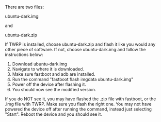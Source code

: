 There are two files:

ubuntu-dark.img

and

ubuntu-dark.zip

If TWRP is installed, choose ubuntu-dark.zip and flash it like you would any other piece of software.
If not, choose ubuntu-dark.img and follow the instructions below:
1. Download ubuntu-dark.img
2. Navigate to where it is downloaded.
3. Make sure fastboot and adb are installed.
4. Run the command "fastboot flash imgdata ubuntu-dark.img"
5. Power off the device after flashing it.
6. You should now see the modified version.

If you do NOT see it, you may have flashed the .zip file with fastboot, or the .img file with TWRP. Make sure you flash the right one. You may not have powered the device off after running the command, instead just selecting "Start". Reboot the device and you should see it.
